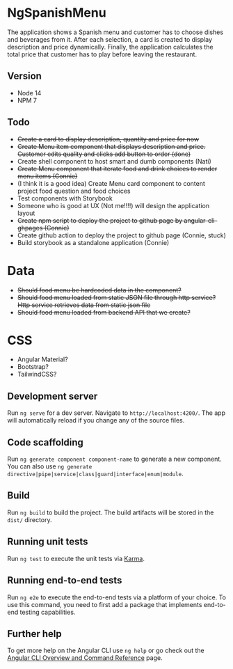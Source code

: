 # NgSpanishMenu

The application shows a Spanish menu and customer has to choose dishes and beverages from it. After each selection, a card is created to display description and price dynamically. Finally, the application calculates the total price that customer has to play before leaving the restaurant.

## Version

- Node 14
- NPM 7

## Todo

- ~~Create a card to display description, quantity and price for now~~
- ~~Create Menu item component that displays description and price. Customer edits quality and clicks add button to order (done)~~
- Create shell component to host smart and dumb components (Nati)
- ~~Create Menu component that iterate food and drink choices to render menu items (Connie)~~
- (I think it is a good idea) Create Menu card component to content project food question and food choices
- Test components with Storybook
- Someone who is good at UX (Not me!!!!) will design the application layout
- ~~Create npm script to deploy the project to github page by  angular-cli-ghpages (Connie)~~
- Create github action to deploy the project to github page (Connie, stuck)
- Build storybook as a standalone application (Connie)

# Data

- ~~Should food menu be hardcoded data in the component?~~
- ~~Should food menu loaded from static JSON file through http service? Http service retrieves data from static json file~~
- ~~Should food menu loaded from backend API that we create?~~

# CSS

- Angular Material?
- Bootstrap?
- TailwindCSS?

## Development server

Run `ng serve` for a dev server. Navigate to `http://localhost:4200/`. The app will automatically reload if you change any of the source files.

## Code scaffolding

Run `ng generate component component-name` to generate a new component. You can also use `ng generate directive|pipe|service|class|guard|interface|enum|module`.

## Build

Run `ng build` to build the project. The build artifacts will be stored in the `dist/` directory.

## Running unit tests

Run `ng test` to execute the unit tests via [Karma](https://karma-runner.github.io).

## Running end-to-end tests

Run `ng e2e` to execute the end-to-end tests via a platform of your choice. To use this command, you need to first add a package that implements end-to-end testing capabilities.

## Further help

To get more help on the Angular CLI use `ng help` or go check out the [Angular CLI Overview and Command Reference](https://angular.io/cli) page.
